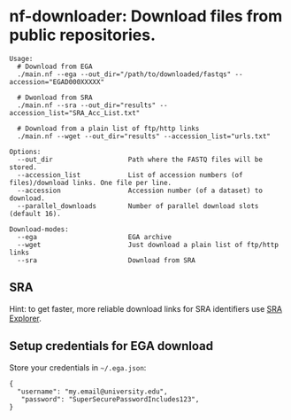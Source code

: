 # nf-downloader: Download files from public repositories.

```
Usage:
  # Download from EGA
  ./main.nf --ega --out_dir="/path/to/downloaded/fastqs" --accession="EGAD000XXXXX"

  # Dwonload from SRA
  ./main.nf --sra --out_dir="results" --accession_list="SRA_Acc_List.txt"

  # Download from a plain list of ftp/http links
  ./main.nf --wget --out_dir="results" --accession_list="urls.txt"

Options: 
  --out_dir                   Path where the FASTQ files will be stored. 
  --accession_list            List of accession numbers (of files)/download links. One file per line. 
  --accession                 Accession number (of a dataset) to download. 
  --parallel_downloads        Number of parallel download slots (default 16). 

Download-modes:
  --ega                       EGA archive
  --wget                      Just download a plain list of ftp/http links
  --sra                       Download from SRA
```

## SRA
Hint: to get faster, more reliable download links for SRA identifiers
use [SRA Explorer](https://sra-explorer.info/). 

## Setup credentials for EGA download

Store your credentials in `~/.ega.json`:

```
{
  "username": "my.email@university.edu",
   "password": "SuperSecurePasswordIncludes123",
}
```
